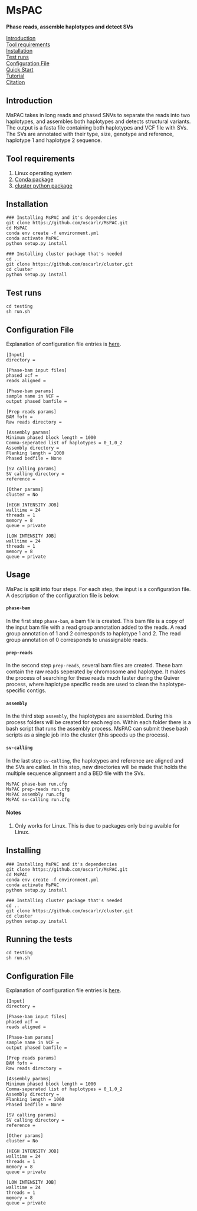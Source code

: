 # MsPAC
**Phase reads, assemble haplotypes and detect SVs**

[Introduction](#introduction)  
[Tool requirements](#tool-requirement)  
[Installation](#installation)  
[Test runs](#test)<br/>
[Configuration File](#cfg-file)<br/>
[Quick Start](#quick-start)       
[Tutorial](#tutorial)      
[Citation](#citation)

## Introduction
MsPAC takes in long reads and phased SNVs to separate the reads into two haplotypes, and assembles both haplotypes and detects structural variants. The output is a fasta file containing both haplotypes and VCF file with SVs. The SVs are annotated with their type, size, genotype and reference, haplotype 1 and haplotype 2 sequence.

## Tool requirements
1. Linux operating system
2. [Conda package](https://conda.io/en/latest/)
3. [cluster python package](https://github.com/oscarlr/cluster)

## Installation
```
### Installing MsPAC and it's dependencies
git clone https://github.com/oscarlr/MsPAC.git
cd MsPAC
conda env create -f environment.yml 
conda activate MsPAC
python setup.py install

### Installing cluster package that's needed
cd ..
git clone https://github.com/oscarlr/cluster.git
cd cluster
python setup.py install
```

## Test runs
```
cd testing
sh run.sh
```
## Configuration File
Explanation of configuration file entries is [here](cfg.readme).
```
[Input]
directory = 

[Phase-bam input files]
phased vcf = 
reads aligned = 

[Phase-bam params]
sample name in VCF = 
output phased bamfile = 

[Prep reads params]
BAM fofn = 
Raw reads directory =

[Assembly params]
Minimum phased block length = 1000
Comma-seperated list of haplotypes = 0_1,0_2
Assembly directory = 
Flanking length = 1000
Phased bedfile = None

[SV calling params]
SV calling directory =
reference = 

[Other params]
cluster = No

[HIGH INTENSITY JOB]
walltime = 24
threads = 1
memory = 8
queue = private

[LOW INTENSITY JOB]
walltime = 24
threads = 1
memory = 8
queue = private
```

## Usage
MsPac is split into four steps. For each step, the input is a configuration file. A description of the configuration file is below.
#### `phase-bam`
In the first step `phase-bam`, a bam file is created. This bam file is a copy of the input bam file with a read group annotation added to the reads. A read group annotation of 1 and 2 corresponds to haplotype 1 and 2. The read group annotation of 0 corresponds to unassignable reads.
#### `prep-reads`
In the second step `prep-reads`, several bam files are created. These bam contain the raw reads seperated by chromosome and haplotype. It makes the process of searching for these reads much faster during the Quiver process, where haplotype specific reads are used to clean the haplotype-specific contigs.
#### `assembly`
In the third step `assembly`, the haplotypes are assembled. During this process folders will be created for each region. Within each folder there is a bash script that runs the assembly process. MsPAC can submit these bash scripts as a single job into the cluster (this speeds up the process).
#### `sv-calling`
In the last step `sv-calling`, the haplotypes and reference are aligned and the SVs are called. In this step, new directories will be made that holds the multiple sequence alignment and a BED file with the SVs.

```
MsPAC phase-bam run.cfg
MsPAC prep-reads run.cfg
MsPAC assembly run.cfg
MsPAC sv-calling run.cfg
```
#### Notes
1. Only works for Linux. This is due to packages only being avaible for Linux.

## Installing
```
### Installing MsPAC and it's dependencies
git clone https://github.com/oscarlr/MsPAC.git
cd MsPAC
conda env create -f environment.yml 
conda activate MsPAC
python setup.py install

### Installing cluster package that's needed
cd ..
git clone https://github.com/oscarlr/cluster.git
cd cluster
python setup.py install
```

## Running the tests
```
cd testing
sh run.sh
```
## Configuration File
Explanation of configuration file entries is [here](cfg.readme).
```
[Input]
directory = 

[Phase-bam input files]
phased vcf = 
reads aligned = 

[Phase-bam params]
sample name in VCF = 
output phased bamfile = 

[Prep reads params]
BAM fofn = 
Raw reads directory =

[Assembly params]
Minimum phased block length = 1000
Comma-seperated list of haplotypes = 0_1,0_2
Assembly directory = 
Flanking length = 1000
Phased bedfile = None

[SV calling params]
SV calling directory =
reference = 

[Other params]
cluster = No

[HIGH INTENSITY JOB]
walltime = 24
threads = 1
memory = 8
queue = private

[LOW INTENSITY JOB]
walltime = 24
threads = 1
memory = 8
queue = private
```
